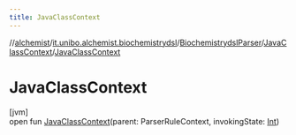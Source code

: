 ```yaml
---
title: JavaClassContext
---
```

//[alchemist](../../../../index.html)/[it.unibo.alchemist.biochemistrydsl](../../index.html)/[BiochemistrydslParser](../index.html)/[JavaClassContext](index.html)/[JavaClassContext](-java-class-context.html)



# JavaClassContext



[jvm]\
open fun [JavaClassContext](-java-class-context.html)(parent: ParserRuleContext, invokingState: [Int](https://kotlinlang.org/api/latest/jvm/stdlib/kotlin/-int/index.html))




